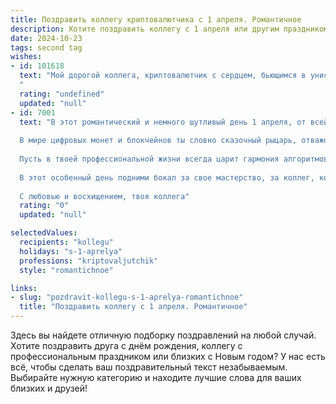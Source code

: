 ```yaml
---
title: Поздравить коллегу криптовалютчика с 1 апреля. Романтичное
description: Хотите поздравить коллегу с 1 апреля или другим праздником? Наш ИИ создаст незабываемое поздравление, а вы обязательно выделитесь среди других.  
date: 2024-10-23
tags: second tag
wishes:
- id: 101618
  text: "Мой дорогой коллега, криптовалютчик с сердцем, бьющимся в унисон с биткоином!  С Первым апреля! Пусть этот день будет наполнен не только шутками и розыгрышами, но и нежной, трепетной радостью, подобной взлёту новой криптовалюты.  Пусть ваша жизнь будет стабильно успешной, как долгосрочная инвестиция, а любовь — яркой, как неоновый свет майнинговой фермы.  С праздником!
  "
  rating: "undefined"
  updated: "null"
- id: 7001
  text: "В этот романтический и немного шутливый день 1 апреля, от всей души поздравляю тебя, мой дорогой криптовалютчик, с этим замечательным праздником.
  
  В мире цифровых монет и блокчейнов ты словно сказочный рыцарь, отважно покоряющий закодированные просторы. Твои знания и опыт превращают запутанный лабиринт криптовалют в захватывающий квест, в котором ты всегда одерживаешь верх.
  
  Пусть в твоей профессиональной жизни всегда царит гармония алгоритмов и баланс портфелей. Желаю тебе острых ощущений, подобных головокружительным взлетам биткоина, и стабильности, такой же непоколебимой, как курс эфириума.
  
  В этот особенный день подними бокал за свое мастерство, за коллег, которые разделяют твою страсть к цифровому золоту, и за яркое будущее, которое ты строишь своими руками.
  
  С любовью и восхищением, твоя коллега"
  rating: "0"
  updated: "null"

selectedValues:
  recipients: "kollegu"
  holidays: "s-1-aprelya"
  professions: "kriptovaljutchik"
  style: "romantichnoe"

links:
- slug: "pozdravit-kollegu-s-1-aprelya-romantichnoe"
  title: "Поздравить коллегу с 1 апреля. Романтичное"
---
```


Здесь вы найдете отличную подборку поздравлений на любой случай. 
Хотите поздравить друга с днём рождения, коллегу с профессиональным праздником или близких с Новым годом? У нас есть всё, чтобы сделать ваш поздравительный текст незабываемым. Выбирайте нужную категорию и находите лучшие слова для ваших близких и друзей!
